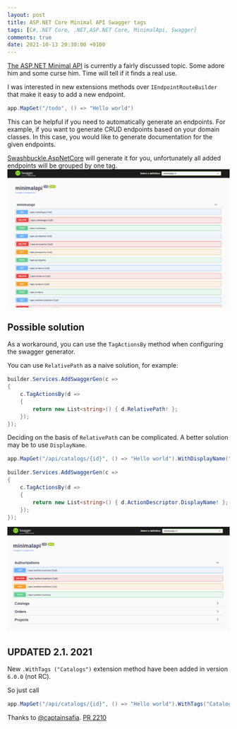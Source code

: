 ```yaml
---
layout: post
title: ASP.NET Core Minimal API Swagger tags
tags: [C#,.NET Core, .NET,ASP.NET Core, MinimalApi, Swagger]
comments: true
date: 2021-10-13 20:30:00 +0100
---
```


[The ASP.NET Minimal API](https://www.hanselman.com/blog/exploring-a-minimal-web-api-with-aspnet-core-6) is currently a fairly discussed topic. Some adore him and some curse him. Time will tell if it finds a real use.

I was interested in new extensions methods over `IEndpointRouteBuilder` that make it easy to add a new endpoint.

```csharp
app.MapGet("/todo", () => "Hello world")
```

This can be helpful if you need to automatically generate an endpoints. For example, if you want to generate CRUD endpoints based on your domain classes. In this case, you would like to generate documentation for the given endpoints.

[Swashbuckle.AspNetCore](https://github.com/domaindrivendev/Swashbuckle.AspNetCore) will generate it for you, unfortunately all added endpoints will be grouped by one tag.
![minimalapi](/assets/images/minimalapi/minimalapi.png)

## Possible solution

As a workaround, you can use the `TagActionsBy` method when configuring the swagger generator.

You can use `RelativePath` as a naive solution, for example:

```csharp
builder.Services.AddSwaggerGen(c =>
{
    c.TagActionsBy(d =>
    {
        return new List<string>() { d.RelativePath! };
    });
});
```

Deciding on the basis of `RelativePath` can be complicated. A better solution may be to use `DisplayName`.

```csharp
app.MapGet("/api/catalogs/{id}", () => "Hello world").WithDisplayName("Catalogs");
```

```csharp
builder.Services.AddSwaggerGen(c =>
{
    c.TagActionsBy(d =>
    {
        return new List<string>() { d.ActionDescriptor.DisplayName! };
    });
});
```

![minimalapi2](/assets/images/minimalapi/minimalapi2.png)

## UPDATED 2.1. 2021

New `.WithTags ("Catalogs")` extension method have been added in version `6.0.0` (not RC).

So just call

```csharp
app.MapGet("/api/catalogs/{id}", () => "Hello world").WithTags("Catalogs");
```

Thanks to [@captainsafia](https://github.com/captainsafia). [PR 2210](https://github.com/domaindrivendev/Swashbuckle.AspNetCore/pull/2210)